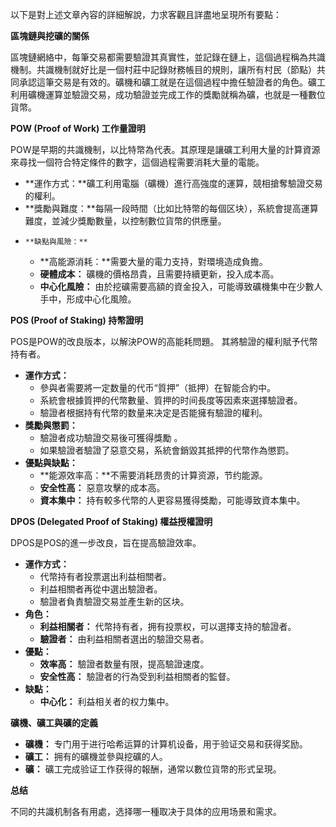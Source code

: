 以下是對上述文章內容的詳細解說，力求客觀且詳盡地呈現所有要點：

**區塊鏈與挖礦的關係**

區塊鏈網絡中，每筆交易都需要驗證其真實性，並記錄在鏈上，這個過程稱為共識機制。共識機制就好比是一個村莊中記錄財務帳目的規則，讓所有村民（節點）共同承認這筆交易是有效的。礦機和礦工就是在這個過程中擔任驗證者的角色。礦工利用礦機運算並驗證交易，成功驗證並完成工作的獎勵就稱為礦，也就是一種數位貨幣。

**POW (Proof of Work) 工作量證明**

POW是早期的共識機制，以比特幣為代表。其原理是讓礦工利用大量的計算資源來尋找一個符合特定條件的數字，這個過程需要消耗大量的電能。

*   **運作方式：**礦工利用電腦（礦機）進行高強度的運算，競相搶奪驗證交易的權利。
*   **獎勵與難度：**每隔一段時間（比如比特幣的每個区块），系統會提高運算難度，並減少獎勵數量，以控制數位貨幣的供應量。
*     **缺點與風險：**
    *   **高能源消耗：**需要大量的電力支持，對環境造成負擔。
    *   **硬體成本：** 礦機的價格昂貴，且需要持續更新，投入成本高。
    *   **中心化風險：** 由於挖礦需要高額的資金投入，可能導致礦機集中在少數人手中，形成中心化風險。

**POS (Proof of Staking) 持幣證明**

POS是POW的改良版本，以解決POW的高能耗問題。 其將驗證的權利賦予代幣持有者。

*   **運作方式：**
    *   參與者需要將一定数量的代币“質押”（抵押）在智能合約中。
    *   系統會根據質押的代幣數量、質押的时间長度等因素來選擇驗證者。
    *   驗證者根据持有代幣的数量来决定是否能擁有驗證的權利。
*   **獎勵與懲罰：**
    *   驗證者成功驗證交易後可獲得獎勵 。
    *   如果驗證者驗證了惡意交易，系統會銷毀其抵押的代幣作為懲罰。
*   **優點與缺點：**
    *   **能源效率高：**不需要消耗昂贵的计算资源，节约能源。
    *   **安全性高：** 惡意攻擊的成本高。
    *   **資本集中：** 持有較多代幣的人更容易獲得獎勵，可能導致資本集中。

**DPOS (Delegated Proof of Staking) 權益授權證明**

DPOS是POS的進一步改良，旨在提高驗證效率。

*   **運作方式：**
    *   代幣持有者投票選出利益相關者。
    *   利益相關者再從中選出驗證者。
    *   驗證者負責驗證交易並產生新的区块。
*   **角色：**
    *   **利益相關者：** 代幣持有者，拥有投票权，可以選擇支持的驗證者。
    *   **驗證者：** 由利益相關者選出的驗證交易者。
*   **優點：**
    *   **效率高：** 驗證者数量有限，提高驗證速度。
    *   **安全性高：** 驗證者的行為受到利益相關者的監督。
*  **缺點：**
    *   **中心化：** 利益相关者的权力集中。

**礦機、礦工與礦的定義**

*   **礦機：** 专门用于进行哈希运算的计算机设备，用于验证交易和获得奖励。
*   **礦工：** 拥有的礦機並參與挖礦的人。
*   **礦：** 礦工完成验证工作获得的報酬，通常以數位貨幣的形式呈現。

**总结**

不同的共識机制各有用處，选择哪一種取决于具体的应用场景和需求。